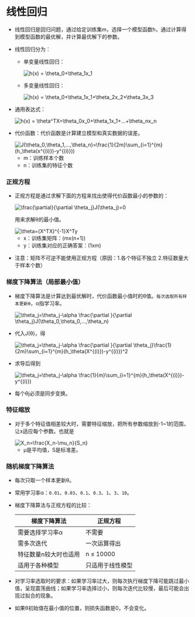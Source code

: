# 线性回归

* 线性回归是回归问题，通过给定训练集m，选择一个模型函数h，通过计算得到模型函数的最优解，并计算最优解下的参数。

* 线性回归分为：

  * 单变量线性回归：

    <img src="http://latex.codecogs.com/gif.latex?h(x)&space;=&space;\theta_0&plus;\theta_1x_1" title="h(x) = \theta_0+\theta_1x_1" />

  * 多变量线性回归：

    <img src="http://latex.codecogs.com/gif.latex?h(x)&space;=&space;\theta_0&plus;\theta_1x_1&plus;\theta_2x_2&plus;\theta_3x_3" title="h(x) = \theta_0+\theta_1x_1+\theta_2x_2+\theta_3x_3" />


* 通用表达式：

  <img src="http://latex.codecogs.com/gif.latex?h(x)&space;=&space;\theta^TX=\theta_0x_0&plus;\theta_1x_1&plus;...&plus;\theta_nx_n" title="h(x) = \theta^TX=\theta_0x_0+\theta_1x_1+...+\theta_nx_n" />


* 代价函数：代价函数是计算建立模型和真实数据的误差。

  <img src="http://latex.codecogs.com/gif.latex?J(\theta_0,\theta_1,...,\theta_n)=\frac{1}{2m}\sum_{i=1}^{m}(h_\theta(x^{(i)})-y^{(i)}))" title="J(\theta_0,\theta_1,...,\theta_n)=\frac{1}{2m}\sum_{i=1}^{m}(h_\theta(x^{(i)})-y^{(i)}))" />


  * m：训练样本个数
  * n：训练集的特征个数

### 正规方程

* 正规方程是通过求解下面的方程来找出使得代价函数最小的参数的：

  <img    src="http://latex.codecogs.com/gif.latex?\frac{\partial}{\partial&space;\theta_j}J(\theta_j)=0" title="\frac{\partial}{\partial \theta_j}J(\theta_j)=0" />

  用来求解θ的最小值。

  <img src="http://latex.codecogs.com/gif.latex?\theta=(X^TX)^{-1}X^Ty" title="\theta=(X^TX)^{-1}X^Ty" />

  * x：训练集矩阵：(mx(n+1))
  * y：训练集对应的正确答案：(1xm)

* 注意：矩阵不可逆不能使用正规方程（原因：1.各个特征不独立 2.特征数量大于样本个数）

### 梯度下降算法（局部最小值）

* 梯度下降算法是计算达到最优解时，代价函数最小值时的θ值。`每次选取所有样本更新θ`，α指学习率。

  <img src="http://latex.codecogs.com/gif.latex?\theta_j=\theta_j-\alpha&space;\frac{\partial&space;}{\partial&space;\theta_j}J(\theta_0,\theta_0,...,\theta_n)" title="\theta_j=\theta_j-\alpha \frac{\partial }{\partial \theta_j}J(\theta_0,\theta_0,...,\theta_n)" />

* 代入J(θ)，得

  <img src="http://latex.codecogs.com/gif.latex?\theta_j=\theta_j-\alpha&space;\frac{\partial&space;}{\partial&space;\theta_j}\frac{1}{2m}\sum_{i=1}^{m}(h_\theta(X^{(i)})-y^{(i)})^2" title="\theta_j=\theta_j-\alpha \frac{\partial }{\partial \theta_j}\frac{1}{2m}\sum_{i=1}^{m}(h_\theta(X^{(i)})-y^{(i)})^2" />

* 求导后得到

  <img src="http://latex.codecogs.com/gif.latex?\theta_j=\theta_j-\alpha&space;\frac{1}{m}\sum_{i=1}^{m}(h_\theta(X^{(i)})-y^{(i)})" title="\theta_j=\theta_j-\alpha \frac{1}{m}\sum_{i=1}^{m}(h_\theta(X^{(i)})-y^{(i)})" />

* 每个θj必须是同步变换。



### 特征缩放

* 对于多个特征值相差较大时，需要特征缩放，把所有参数缩放到-1~1的范围，让x适应每个参数。也就是

  <img src="http://latex.codecogs.com/gif.latex?X_n=\frac{X_n-\mu_n}{S_n}" title="X_n=\frac{X_n-\mu_n}{S_n}" />

  * μ是平均值，S是标准差。

### 随机梯度下降算法

* 每次只取一个样本更新θ。

* 常用学习率α：`0.01`、`0.03`、`0.1`、`0.3`、`1`、`3`、`10`。

* 梯度下降算法与正规方程的比较：

  | 梯度下降算法          | 正规方程         |
  | --------------------- | ---------------- |
  | 需要选择学习率α       | 不需要           |
  | 需多次迭代            | 一次运算得出     |
  | 特征数量n较大时也适用 | n ≤ 10000        |
  | 适用于各种模型        | 只适用于线性模型 |

* 对学习率选取时的要求：如果学习率过大，则每次执行梯度下降可能跳过最小值，呈现震荡曲线；如果学习率选择过小，则每次迭代比较慢，最后可能会出现过拟合的现象。
* 如果θ初始值在最小值的位置，则损失函数是0，不会变化。
